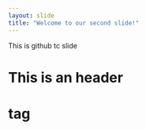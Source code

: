 ```yaml
---
layout: slide
title: "Welcome to our second slide!"
---
```

This is github tc slide
# This is an header<h1> tag
